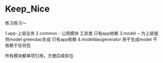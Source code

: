 # Keep_Nice 

练习练习～

1.app-上层业务
2.common - 公用模块 工具类 只有app依赖
3.model －为上层提供model greendao生成 只有app依赖
4.modeldaogenerator 用于生成model 不依赖于任何包

所有模块都单项引用，方便后续拆包

